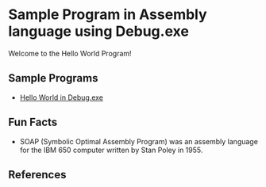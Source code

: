 # Sample Program in Assembly language using Debug.exe

Welcome to the Hello World Program!

## Sample Programs

- [Hello World in Debug.exe][1]

## Fun Facts

- SOAP (Symbolic Optimal Assembly Program) was an assembly language for the IBM 650 computer written by Stan Poley in 1955.

## References

[1]: https://docs.oracle.com/cd/E19253-01/817-5477/817-5477.pdf
[2]: https://cs.lmu.edu/~ray/notes/x86assembly/
[3]: https://github.com/TheRenegadeCoder/sample-programs/issues/1868
[4]: https://github.com/Ask-Subhasmita

